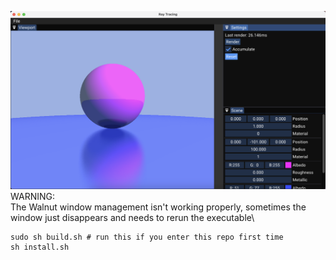 ![RayTracingExample](https://github.com/ye-junzhe/Images/blob/main/RayTracing/Sphere.png)
WARNING:\
The Walnut window management isn't working properly, sometimes the window just disappears and needs to rerun the executable\
```
sudo sh build.sh # run this if you enter this repo first time
sh install.sh
```
